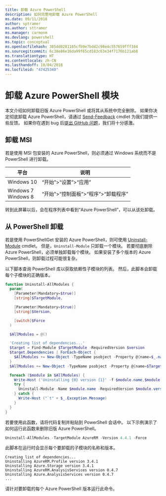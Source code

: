 ```yaml
---
title: 卸载 Azure PowerShell
description: 如何完整地卸载 Azure PowerShell
ms.date: 09/11/2018
author: sptramer
ms.author: sttramer
ms.manager: carmonm
ms.devlang: powershell
ms.topic: conceptual
ms.openlocfilehash: 385dd0281185cfb9e7bdd2c98e4c557659fff384
ms.sourcegitcommit: 6c38e86e16da99f65cd183c63e34f7176b121ab8
ms.translationtype: HT
ms.contentlocale: zh-CN
ms.lasthandoff: 10/04/2018
ms.locfileid: "47425340"
---
```

# <a name="uninstall-the-azure-powershell-module"></a>卸载 Azure PowerShell 模块

本文介绍如何卸载旧版 Azure PowerShell 或将其从系统中完全删除。 如果你决定彻底卸载 Azure PowerShell，请通过 [Send-Feedback](/powershell/module/azurerm.profile/send-feedback) cmdlet 为我们提供一些反馈。
如果你在遇到 bug 后[提出 GitHub 问题](https://github.com/azure/azure-powershell/issues)，我们将十分感激。

## <a name="uninstall-msi"></a>卸载 MSI

若是使用 MSI 包安装的 Azure PowerShell，则必须通过 Windows 系统而不是 PowerShell 进行卸载。

| 平台 | 说明 |
|----------|--------------|
| Windows 10 | “开始”>“设置”>“应用” |
| Windows 7 </br>Windows 8 | “开始”>“控制面板”>“程序”>“卸载程序” |

转到此屏幕以后，会在程序列表中看到“Azure PowerShell”，可以从该处卸载。

## <a name="uninstall-from-powershell"></a>从 PowerShell 卸载

若是使用 PowerShellGet 安装的 Azure PowerShell，则可使用 [Uninstall-Module](/powershell/module/powershellget/uninstall-module) cmdlet。 但是，`Uninstall-Module` 只卸载一个模块。 若要彻底删除 Azure PowerShell，必须单独卸载每个模块。 如果安装了多个版本的 Azure PowerShell，则卸载过程可能很复杂。

以下脚本查询 PowerShell 库以获取依赖性子模块的列表。 然后，此脚本会卸载每个子模块的正确版本。

```powershell
function Uninstall-AllModules {
  param(
    [Parameter(Mandatory=$true)]
    [string]$TargetModule,

    [Parameter(Mandatory=$true)]
    [string]$Version,

    [switch]$Force
  )

  $AllModules = @()

  'Creating list of dependencies...'
  $target = Find-Module $TargetModule -RequiredVersion $version
  $target.Dependencies | ForEach-Object {
    $AllModules += New-Object -TypeName psobject -Property @{name=$_.name; version=$_.requiredversion}
  }
  $AllModules += New-Object -TypeName psobject -Property @{name=$TargetModule; version=$Version}

  foreach ($module in $AllModules) {
    Write-Host ('Uninstalling {0} version {1}' -f $module.name,$module.version)
    try {
      Uninstall-Module -Name $module.name -RequiredVersion $module.version -Force:$Force -ErrorAction Stop
    } catch {
      Write-Host ("`t" + $_.Exception.Message)
    }
  }
}
```

若要使用此函数，请将代码复制并粘贴到 PowerShell 会话中。 以下示例演示了如何运行此函数来删除旧版 Azure PowerShell。

```powershell
Uninstall-AllModules -TargetModule AzureRM -Version 4.4.1 -Force
```

此脚本在运行时会显示每个要卸载的子模块的名称和版本。

```output
Creating list of dependencies...
Uninstalling AzureRM.Profile version 3.4.1
Uninstalling Azure.Storage version 3.4.1
Uninstalling AzureRM.AnalysisServices version 0.4.7
Uninstalling Azure.AnalysisServices version 0.4.7
...
```

请针对要卸载的每个 Azure PowerShell 版本运行此命令。

